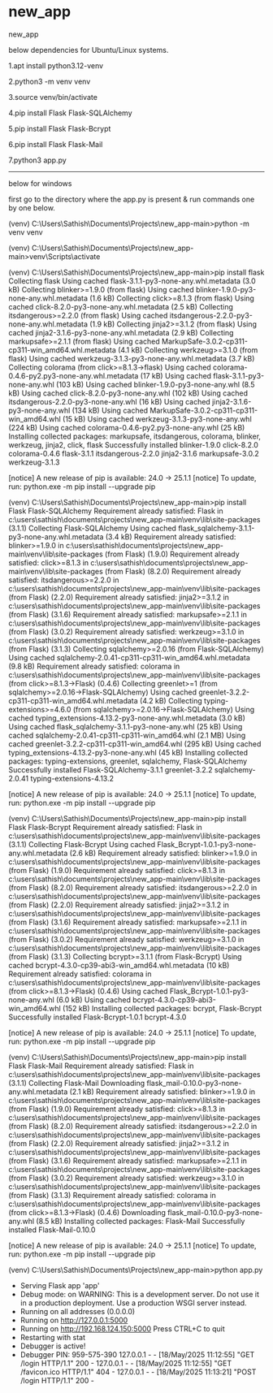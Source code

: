 # new_app
new_app

below dependencies for Ubuntu/Linux systems.

1.apt install python3.12-venv

2.python3 -m venv venv

3.source venv/bin/activate

4.pip install Flask Flask-SQLAlchemy

5.pip install Flask Flask-Bcrypt

6.pip install Flask Flask-Mail

7.python3 app.py



--------------------------------------------

below for windows

first go to the directory where the app.py is present & run commands one by one below.

(venv) C:\Users\Sathish\Documents\Projects\new_app-main>python -m venv venv

(venv) C:\Users\Sathish\Documents\Projects\new_app-main>venv\Scripts\activate

(venv) C:\Users\Sathish\Documents\Projects\new_app-main>pip install flask
Collecting flask
  Using cached flask-3.1.1-py3-none-any.whl.metadata (3.0 kB)
Collecting blinker>=1.9.0 (from flask)
  Using cached blinker-1.9.0-py3-none-any.whl.metadata (1.6 kB)
Collecting click>=8.1.3 (from flask)
  Using cached click-8.2.0-py3-none-any.whl.metadata (2.5 kB)
Collecting itsdangerous>=2.2.0 (from flask)
  Using cached itsdangerous-2.2.0-py3-none-any.whl.metadata (1.9 kB)
Collecting jinja2>=3.1.2 (from flask)
  Using cached jinja2-3.1.6-py3-none-any.whl.metadata (2.9 kB)
Collecting markupsafe>=2.1.1 (from flask)
  Using cached MarkupSafe-3.0.2-cp311-cp311-win_amd64.whl.metadata (4.1 kB)
Collecting werkzeug>=3.1.0 (from flask)
  Using cached werkzeug-3.1.3-py3-none-any.whl.metadata (3.7 kB)
Collecting colorama (from click>=8.1.3->flask)
  Using cached colorama-0.4.6-py2.py3-none-any.whl.metadata (17 kB)
Using cached flask-3.1.1-py3-none-any.whl (103 kB)
Using cached blinker-1.9.0-py3-none-any.whl (8.5 kB)
Using cached click-8.2.0-py3-none-any.whl (102 kB)
Using cached itsdangerous-2.2.0-py3-none-any.whl (16 kB)
Using cached jinja2-3.1.6-py3-none-any.whl (134 kB)
Using cached MarkupSafe-3.0.2-cp311-cp311-win_amd64.whl (15 kB)
Using cached werkzeug-3.1.3-py3-none-any.whl (224 kB)
Using cached colorama-0.4.6-py2.py3-none-any.whl (25 kB)
Installing collected packages: markupsafe, itsdangerous, colorama, blinker, werkzeug, jinja2, click, flask
Successfully installed blinker-1.9.0 click-8.2.0 colorama-0.4.6 flask-3.1.1 itsdangerous-2.2.0 jinja2-3.1.6 markupsafe-3.0.2 werkzeug-3.1.3

[notice] A new release of pip is available: 24.0 -> 25.1.1
[notice] To update, run: python.exe -m pip install --upgrade pip

(venv) C:\Users\Sathish\Documents\Projects\new_app-main>pip install Flask Flask-SQLAlchemy
Requirement already satisfied: Flask in c:\users\sathish\documents\projects\new_app-main\venv\lib\site-packages (3.1.1)
Collecting Flask-SQLAlchemy
  Using cached flask_sqlalchemy-3.1.1-py3-none-any.whl.metadata (3.4 kB)
Requirement already satisfied: blinker>=1.9.0 in c:\users\sathish\documents\projects\new_app-main\venv\lib\site-packages (from Flask) (1.9.0)
Requirement already satisfied: click>=8.1.3 in c:\users\sathish\documents\projects\new_app-main\venv\lib\site-packages (from Flask) (8.2.0)
Requirement already satisfied: itsdangerous>=2.2.0 in c:\users\sathish\documents\projects\new_app-main\venv\lib\site-packages (from Flask) (2.2.0)
Requirement already satisfied: jinja2>=3.1.2 in c:\users\sathish\documents\projects\new_app-main\venv\lib\site-packages (from Flask) (3.1.6)
Requirement already satisfied: markupsafe>=2.1.1 in c:\users\sathish\documents\projects\new_app-main\venv\lib\site-packages (from Flask) (3.0.2)
Requirement already satisfied: werkzeug>=3.1.0 in c:\users\sathish\documents\projects\new_app-main\venv\lib\site-packages (from Flask) (3.1.3)
Collecting sqlalchemy>=2.0.16 (from Flask-SQLAlchemy)
  Using cached sqlalchemy-2.0.41-cp311-cp311-win_amd64.whl.metadata (9.8 kB)
Requirement already satisfied: colorama in c:\users\sathish\documents\projects\new_app-main\venv\lib\site-packages (from click>=8.1.3->Flask) (0.4.6)
Collecting greenlet>=1 (from sqlalchemy>=2.0.16->Flask-SQLAlchemy)
  Using cached greenlet-3.2.2-cp311-cp311-win_amd64.whl.metadata (4.2 kB)
Collecting typing-extensions>=4.6.0 (from sqlalchemy>=2.0.16->Flask-SQLAlchemy)
  Using cached typing_extensions-4.13.2-py3-none-any.whl.metadata (3.0 kB)
Using cached flask_sqlalchemy-3.1.1-py3-none-any.whl (25 kB)
Using cached sqlalchemy-2.0.41-cp311-cp311-win_amd64.whl (2.1 MB)
Using cached greenlet-3.2.2-cp311-cp311-win_amd64.whl (295 kB)
Using cached typing_extensions-4.13.2-py3-none-any.whl (45 kB)
Installing collected packages: typing-extensions, greenlet, sqlalchemy, Flask-SQLAlchemy
Successfully installed Flask-SQLAlchemy-3.1.1 greenlet-3.2.2 sqlalchemy-2.0.41 typing-extensions-4.13.2

[notice] A new release of pip is available: 24.0 -> 25.1.1
[notice] To update, run: python.exe -m pip install --upgrade pip

(venv) C:\Users\Sathish\Documents\Projects\new_app-main>pip install Flask Flask-Bcrypt
Requirement already satisfied: Flask in c:\users\sathish\documents\projects\new_app-main\venv\lib\site-packages (3.1.1)
Collecting Flask-Bcrypt
  Using cached Flask_Bcrypt-1.0.1-py3-none-any.whl.metadata (2.6 kB)
Requirement already satisfied: blinker>=1.9.0 in c:\users\sathish\documents\projects\new_app-main\venv\lib\site-packages (from Flask) (1.9.0)
Requirement already satisfied: click>=8.1.3 in c:\users\sathish\documents\projects\new_app-main\venv\lib\site-packages (from Flask) (8.2.0)
Requirement already satisfied: itsdangerous>=2.2.0 in c:\users\sathish\documents\projects\new_app-main\venv\lib\site-packages (from Flask) (2.2.0)
Requirement already satisfied: jinja2>=3.1.2 in c:\users\sathish\documents\projects\new_app-main\venv\lib\site-packages (from Flask) (3.1.6)
Requirement already satisfied: markupsafe>=2.1.1 in c:\users\sathish\documents\projects\new_app-main\venv\lib\site-packages (from Flask) (3.0.2)
Requirement already satisfied: werkzeug>=3.1.0 in c:\users\sathish\documents\projects\new_app-main\venv\lib\site-packages (from Flask) (3.1.3)
Collecting bcrypt>=3.1.1 (from Flask-Bcrypt)
  Using cached bcrypt-4.3.0-cp39-abi3-win_amd64.whl.metadata (10 kB)
Requirement already satisfied: colorama in c:\users\sathish\documents\projects\new_app-main\venv\lib\site-packages (from click>=8.1.3->Flask) (0.4.6)
Using cached Flask_Bcrypt-1.0.1-py3-none-any.whl (6.0 kB)
Using cached bcrypt-4.3.0-cp39-abi3-win_amd64.whl (152 kB)
Installing collected packages: bcrypt, Flask-Bcrypt
Successfully installed Flask-Bcrypt-1.0.1 bcrypt-4.3.0

[notice] A new release of pip is available: 24.0 -> 25.1.1
[notice] To update, run: python.exe -m pip install --upgrade pip

(venv) C:\Users\Sathish\Documents\Projects\new_app-main>pip install Flask Flask-Mail
Requirement already satisfied: Flask in c:\users\sathish\documents\projects\new_app-main\venv\lib\site-packages (3.1.1)
Collecting Flask-Mail
  Downloading flask_mail-0.10.0-py3-none-any.whl.metadata (2.1 kB)
Requirement already satisfied: blinker>=1.9.0 in c:\users\sathish\documents\projects\new_app-main\venv\lib\site-packages (from Flask) (1.9.0)
Requirement already satisfied: click>=8.1.3 in c:\users\sathish\documents\projects\new_app-main\venv\lib\site-packages (from Flask) (8.2.0)
Requirement already satisfied: itsdangerous>=2.2.0 in c:\users\sathish\documents\projects\new_app-main\venv\lib\site-packages (from Flask) (2.2.0)
Requirement already satisfied: jinja2>=3.1.2 in c:\users\sathish\documents\projects\new_app-main\venv\lib\site-packages (from Flask) (3.1.6)
Requirement already satisfied: markupsafe>=2.1.1 in c:\users\sathish\documents\projects\new_app-main\venv\lib\site-packages (from Flask) (3.0.2)
Requirement already satisfied: werkzeug>=3.1.0 in c:\users\sathish\documents\projects\new_app-main\venv\lib\site-packages (from Flask) (3.1.3)
Requirement already satisfied: colorama in c:\users\sathish\documents\projects\new_app-main\venv\lib\site-packages (from click>=8.1.3->Flask) (0.4.6)
Downloading flask_mail-0.10.0-py3-none-any.whl (8.5 kB)
Installing collected packages: Flask-Mail
Successfully installed Flask-Mail-0.10.0

[notice] A new release of pip is available: 24.0 -> 25.1.1
[notice] To update, run: python.exe -m pip install --upgrade pip

(venv) C:\Users\Sathish\Documents\Projects\new_app-main>python app.py
 * Serving Flask app 'app'
 * Debug mode: on
WARNING: This is a development server. Do not use it in a production deployment. Use a production WSGI server instead.
 * Running on all addresses (0.0.0.0)
 * Running on http://127.0.0.1:5000
 * Running on http://192.168.124.150:5000
Press CTRL+C to quit
 * Restarting with stat
 * Debugger is active!
 * Debugger PIN: 959-575-390
127.0.0.1 - - [18/May/2025 11:12:55] "GET /login HTTP/1.1" 200 -
127.0.0.1 - - [18/May/2025 11:12:55] "GET /favicon.ico HTTP/1.1" 404 -
127.0.0.1 - - [18/May/2025 11:13:21] "POST /login HTTP/1.1" 200 -
